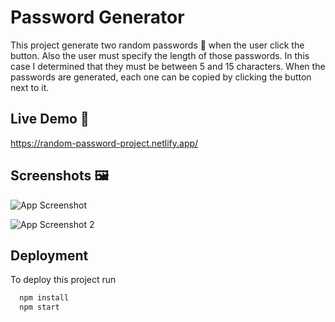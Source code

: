 
# Password Generator

This project generate two random passwords 🔑 when the user click the button. Also the user must specify the length of those passwords. In this case I determined that they must be between 5 and 15 characters. 
When the passwords are generated, each one can be copied by clicking the button next to it.

## Live Demo 📱

https://random-password-project.netlify.app/
## Screenshots 🖼️

![App Screenshot](https://i.postimg.cc/Hx4W4j9X/screen-password.png)

![App Screenshot 2](https://i.postimg.cc/RhSSP9g8/screen-password2.png)
## Deployment

To deploy this project run

```bash
  npm install
  npm start
```

